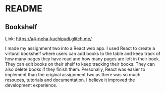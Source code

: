 # README

## Bookshelf

Link: https://a4-neha-kuchipudi.glitch.me/

I made my assignment two into a React web app. I used React to create a virtural bookshelf where users can add books to the table and keep track of how many pages they have read and how many pages are left in their book. They can edit books on their shelf to keep tracking their books. They can also delete books if they finish them. Personally, React was easier to implement than the original assignment two as there was so much resouces, tutorials and documentation. I believe it improved the development experience. 

